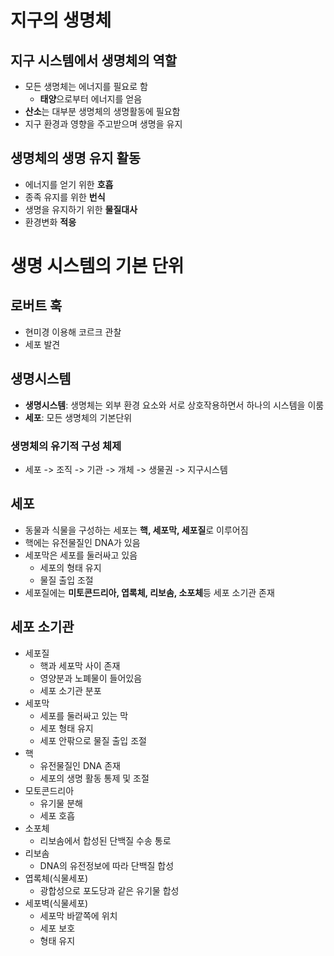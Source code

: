 # 지구의 생명체  

## 지구 시스템에서 생명체의 역할  
- 모든 생명체는 에너지를 필요로 함  
    - **태양**으로부터 에너지를 얻음  
- **산소**는 대부분 생명체의 생명활동에 필요함  
- 지구 환경과 영향을 주고받으며 생명을 유지  

## 생명체의 생명 유지 활동  
- 에너지를 얻기 위한 **호흡**  
- 종족 유지를 위한 **번식**  
- 생명을 유지하기 위한 **물질대사**  
- 환경변화 **적응**  

# 생명 시스템의 기본 단위  

## 로버트 훅  
- 현미경 이용해 코르크 관찰  
- 세포 발견  

## 생명시스템    
- **생명시스템**: 생명체는 외부 환경 요소와 서로 상호작용하면서 하나의 시스템을 이룸  
- **세포**: 모든 생명체의 기본단위  
 
### 생명체의 유기적 구성 체제  
- 세포 -> 조직 -> 기관 -> 개체 -> 생물권 -> 지구시스템  

## 세포  
- 동물과 식물을 구성하는 세포는 **핵, 세포막, 세포질**로 이루어짐  
- 핵에는 유전물질인 DNA가 있음  
- 세포막은 세포를 둘러싸고 있음  
    - 세포의 형태 유지  
    - 물질 출입 조절  
- 세포질에는 **미토콘드리아, 엽록체, 리보솜, 소포체**등 세포 소기관 존재  

## 세포 소기관  
- 세포질  
    - 핵과 세포막 사이 존재  
    - 영양분과 노폐물이 들어있음  
    - 세포 소기관 분포  
- 세포막  
    - 세포를 둘러싸고 있는 막  
    - 세포 형태 유지  
    - 세포 안팎으로 물질 출입 조절  
- 핵  
    - 유전물질인 DNA 존재  
    - 세포의 생명 활동 통제 및 조절  
- 모토콘드리아  
    - 유기물 분해  
    - 세포 호흡  
- 소포체  
    - 리보솜에서 합성된 단백질 수송 통로  
- 리보솜  
    - DNA의 유전정보에 따라 단백질 합성  
- 엽록체(식물세포)  
    - 광합성으로 포도당과 같은 유기물 합성  
- 세포벽(식물세포)  
    - 세포막 바깥쪽에 위치  
    - 세포 보호  
    - 형태 유지  


   